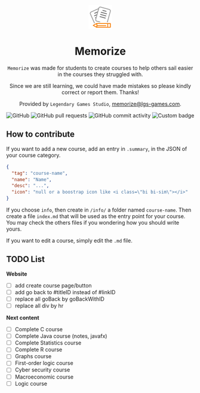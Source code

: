 <div align="center">
<br>

![icon](.github/icon64.png)

<h1>Memorize</h1>

``Memorize`` was made for students to create courses to help 
others sail easier in the courses they struggled with.

Since we are still learning, we could have made mistakes 
so please kindly correct or report them. Thanks!

Provided by `Legendary Games Studio`,
[memorize@lgs-games.com](mailto:memorize@lgs-games.com).
</div>

<div align="center">

![GitHub](https://img.shields.io/github/license/lgs-games/memorize)
![GitHub pull requests](https://img.shields.io/github/issues-pr-closed/lgs-games/memorize?color=%23a0)
![GitHub commit activity](https://img.shields.io/github/commit-activity/m/lgs-games/memorize)
![Custom badge](https://img.shields.io/endpoint?label=views&logoColor=success&url=https%3A%2F%2Fmemorize.lgs-games.com%2Fen%2Fcounter)
</div>

## How to contribute

If you want to add a new course, add an entry in
``.summary``, in the JSON of your course category.

```json
{
  "tag": "course-name",
  "name": "Name",
  "desc": "...",
  "icon": "null or a boostrap icon like <i class=\"bi bi-sim\"></i>"
}
```

If you choose ``info``, then create in
``/info/`` a folder named `course-name`. Then create
a file ``index.md`` that will be used as the entry
point for your course. You may check the others files if you wondering
how you should write yours.

If you want to edit a course, simply edit the ``.md``
file.

## TODO List

**Website**

* [ ] add create course page/button
* [ ] add go back to #titleID instead of #linkID
* [ ] replace all goBack by goBackWithID
* [ ] replace all div by hr

**Next content**

* [ ] Complete C course
* [ ] Complete Java course (notes, javafx)
* [ ] Complete Statistics course
* [ ] Complete R course
* [ ] Graphs course
* [ ] First-order logic course
* [ ] Cyber security course
* [ ] Macroeconomic course
* [ ] Logic course